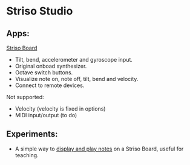# Striso Studio

## Apps:

[Striso Board](./board/)
- Tilt, bend, accelerometer and gyroscope input.
- Original onboad synthesizer.
- Octave switch buttons.
- Visualize note on, note off, tilt, bend and velocity.
- Connect to remote devices.

Not supported:
- Velocity (velocity is fixed in options)
- MIDI input/output (to do) 

## Experiments:

- A simple way to [display and play notes](./player/) on a Striso Board, useful for teaching.
